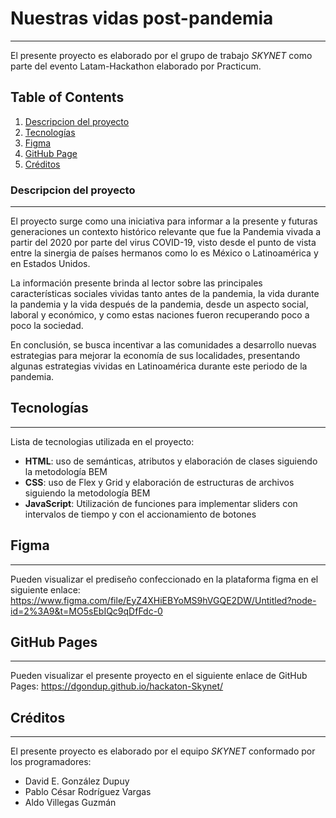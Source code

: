 # Nuestras vidas post-pandemia

---

El presente proyecto es elaborado por el grupo de trabajo _SKYNET_ como parte del evento Latam-Hackathon elaborado por Practicum.

## Table of Contents

1. [Descripcion del proyecto](#descripcion-del-proyecto)
2. [Tecnologías](#tecnologías)
3. [Figma](#figma)
4. [GitHub Page](#github-pages)
5. [Créditos](#créditos)

### Descripcion del proyecto

---

El proyecto surge como una iniciativa para informar a la presente y futuras generaciones un contexto histórico relevante que fue la Pandemia vivada a partir del 2020 por parte del virus COVID-19, visto desde el punto de vista entre la sinergia de países hermanos como lo es México o Latinoamérica y en Estados Unidos.

La información presente brinda al lector sobre las principales características sociales vividas tanto antes de la pandemia, la vida durante la pandemia y la vida después de la pandemia, desde un aspecto social, laboral y económico, y como estas naciones fueron recuperando poco a poco la sociedad.

En conclusión, se busca incentivar a las comunidades a desarrollo nuevas estrategias para mejorar la economía de sus localidades, presentando algunas estrategias vividas en Latinoamérica durante este periodo de la pandemia.

## Tecnologías

---

Lista de tecnologias utilizada en el proyecto:

- **HTML**: uso de semánticas, atributos y elaboración de clases siguiendo la metodología BEM
- **CSS**: uso de Flex y Grid y elaboración de estructuras de archivos siguiendo la metodología BEM
- **JavaScript**: Utilización de funciones para implementar sliders con intervalos de tiempo y con el accionamiento de botones

## Figma

---

Pueden visualizar el prediseño confeccionado en la plataforma figma en el siguiente enlace:
https://www.figma.com/file/EyZ4XHiEBYoMS9hVGQE2DW/Untitled?node-id=2%3A9&t=MO5sEbIQc9qDfFdc-0

## GitHub Pages

---

Pueden visualizar el presente proyecto en el siguiente enlace de GitHub Pages:
https://dgondup.github.io/hackaton-Skynet/

## Créditos

---

El presente proyecto es elaborado por el equipo _SKYNET_ conformado por los programadores:

- David E. González Dupuy
- Pablo César Rodríguez Vargas
- Aldo Villegas Guzmán
